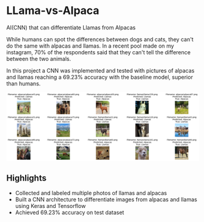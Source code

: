 # LLama-vs-Alpaca

AI(CNN) that can differentiate Llamas from Alpacas

While humans can spot the differences between dogs and cats, they can't do the same with alpacas and llamas.
In a recent pool made on my instagram, 70% of the respondents said that they can't tell the difference between the two animals.

In this project a CNN was implemented and tested with pictures of alpacas and llamas reaching a 69.23% accuracy with the baseline model, superior than humans.

![Test Images with Predictions](notebooks/test_images.png)

## Highlights

- Collected and labeled multiple photos of llamas and alpacas
- Built a CNN architecture to differentiate images from alpacas and llamas using Keras and Tensorflow
- Achieved 69.23% accuracy on test dataset
